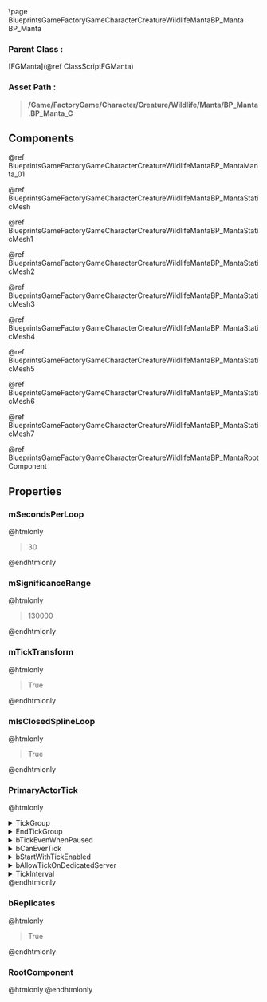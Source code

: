 \page BlueprintsGameFactoryGameCharacterCreatureWildlifeMantaBP_Manta BP_Manta
### Parent Class :
[FGManta](@ref ClassScriptFGManta)
### Asset Path :
<b><blockquote>/Game/FactoryGame/Character/Creature/Wildlife/Manta/BP_Manta.BP_Manta_C</blockquote></b>
## Components

@ref BlueprintsGameFactoryGameCharacterCreatureWildlifeMantaBP_MantaManta_01

@ref BlueprintsGameFactoryGameCharacterCreatureWildlifeMantaBP_MantaStaticMesh

@ref BlueprintsGameFactoryGameCharacterCreatureWildlifeMantaBP_MantaStaticMesh1

@ref BlueprintsGameFactoryGameCharacterCreatureWildlifeMantaBP_MantaStaticMesh2

@ref BlueprintsGameFactoryGameCharacterCreatureWildlifeMantaBP_MantaStaticMesh3

@ref BlueprintsGameFactoryGameCharacterCreatureWildlifeMantaBP_MantaStaticMesh4

@ref BlueprintsGameFactoryGameCharacterCreatureWildlifeMantaBP_MantaStaticMesh5

@ref BlueprintsGameFactoryGameCharacterCreatureWildlifeMantaBP_MantaStaticMesh6

@ref BlueprintsGameFactoryGameCharacterCreatureWildlifeMantaBP_MantaStaticMesh7

@ref BlueprintsGameFactoryGameCharacterCreatureWildlifeMantaBP_MantaRootComponent

## Properties

### mSecondsPerLoop
@htmlonly
<blockquote>30</blockquote>
@endhtmlonly

### mSignificanceRange
@htmlonly
<blockquote>130000</blockquote>
@endhtmlonly

### mTickTransform
@htmlonly
<blockquote>True</blockquote>
@endhtmlonly

### mIsClosedSplineLoop
@htmlonly
<blockquote>True</blockquote>
@endhtmlonly

### PrimaryActorTick
@htmlonly
<details>
 <summary>TickGroup</summary>
<blockquote>0</blockquote>
</details>
<details>
 <summary>EndTickGroup</summary>
<blockquote>0</blockquote>
</details>
<details>
 <summary>bTickEvenWhenPaused</summary>
<blockquote>False</blockquote>
</details>
<details>
 <summary>bCanEverTick</summary>
<blockquote>True</blockquote>
</details>
<details>
 <summary>bStartWithTickEnabled</summary>
<blockquote>True</blockquote>
</details>
<details>
 <summary>bAllowTickOnDedicatedServer</summary>
<blockquote>True</blockquote>
</details>
<details>
 <summary>TickInterval</summary>
<blockquote>0</blockquote>
</details>
@endhtmlonly

### bReplicates
@htmlonly
<blockquote>True</blockquote>
@endhtmlonly

### RootComponent
@htmlonly
@endhtmlonly

